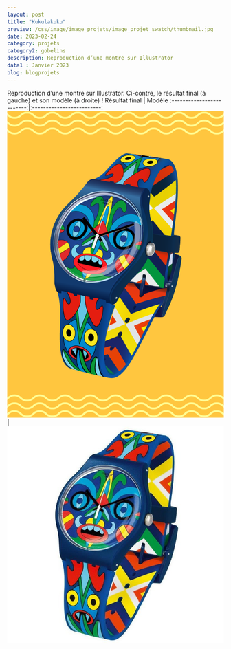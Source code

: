 ```yaml
---
layout: post
title: "Kukulakuku"
preview: /css/image/image_projets/image_projet_swatch/thumbnail.jpg
date: 2023-02-24
category: projets 
category2: gobelins
description: Reproduction d’une montre sur Illustrator
data1 : Janvier 2023
blog: blogprojets
---
```


Reproduction d’une montre sur Illustrator.
Ci-contre, le résultat final (à gauche) et son modèle (à droite) !
Résultat final           |  Modèle
:-------------------------:|:-------------------------:
![](/css/image/image_projets/image_projet_swatch/img1.jpg)  |  ![](/css/image/image_projets/image_projet_swatch/img2.jpg)

